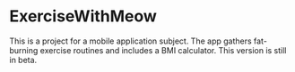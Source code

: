# ExerciseWithMeow
This is a project for a mobile application subject. 
The app gathers fat-burning exercise routines and includes a BMI calculator. 
This version is still in beta.
